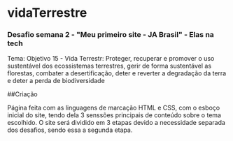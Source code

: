 # vidaTerrestre
### Desafio semana 2 - "Meu primeiro site - JA Brasil" - Elas na tech
Tema: Objetivo 15 - Vida Terrestr: Proteger, recuperar e promover o uso sustentável dos ecossistemas terrestres, gerir de forma sustentável as florestas, combater a desertificação, deter e reverter a degradação da terra e deter a perda de biodiversidade

##Criação

Página feita com as linguagens de marcação HTML e CSS, com o esboço inicial do site, tendo dela 3 senssões principais de conteúdo sobre o tema escolhido.
O site será dividido em 3 etapas devido a necessidade separada dos desafios, sendo essa a segunda etapa.
